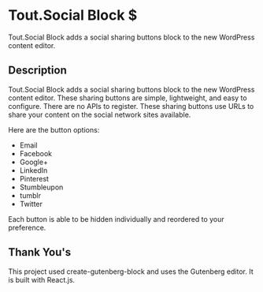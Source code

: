 # Tout.Social Block $

Tout.Social Block adds a social sharing buttons block to the new WordPress content editor.



## Description ##

Tout.Social Block adds a social sharing buttons block to the new WordPress content editor. These sharing buttons are simple, lightweight, and easy to configure. There are no APIs to register. These sharing buttons use URLs to share your content on the social network sites available.

Here are the button options:
* Email
* Facebook
* Google+
* LinkedIn
* Pinterest
* Stumbleupon
* tumblr
* Twitter

Each button is able to be hidden individually and reordered to your preference.


## Thank You's

This project used create-gutenberg-block and uses the Gutenberg editor. It is built with React.js.
